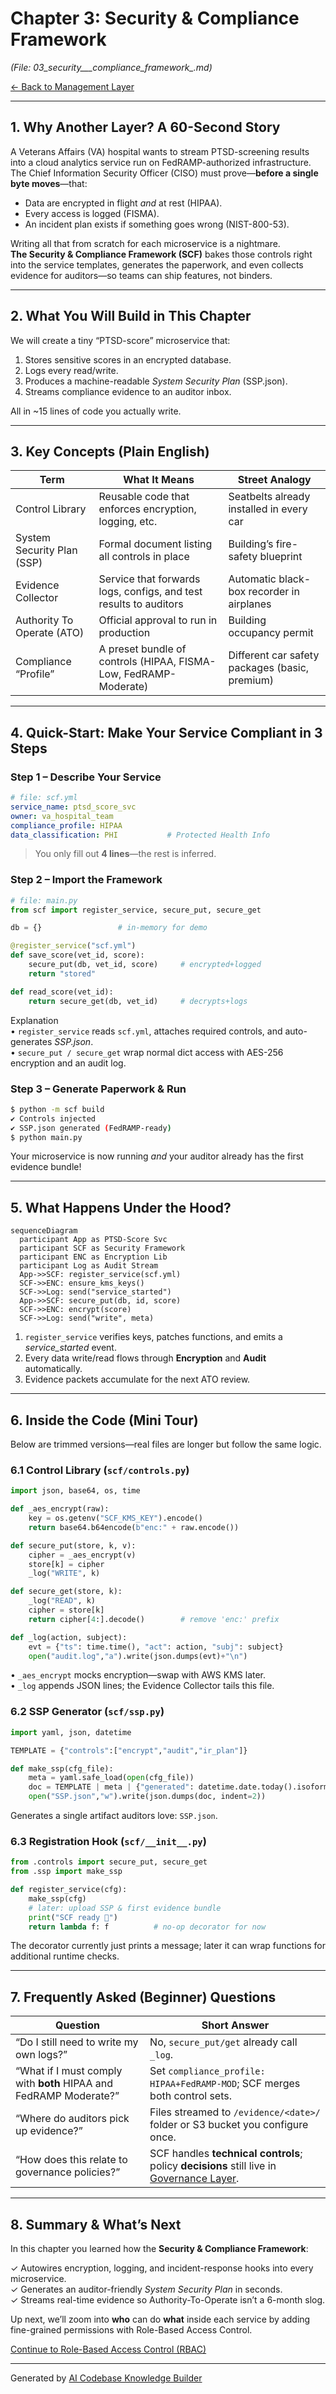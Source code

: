 # Chapter 3: Security & Compliance Framework  
*(File: 03_security___compliance_framework_.md)*  

[← Back to Management Layer](02_management_layer__hms_sys___hms_svc__.md)

---

## 1. Why Another Layer? A 60-Second Story

A Veterans Affairs (VA) hospital wants to stream PTSD-screening results into a cloud analytics service run on FedRAMP-authorized infrastructure.  
The Chief Information Security Officer (CISO) must prove—**before a single byte moves**—that:

* Data are encrypted in flight *and* at rest (HIPAA).  
* Every access is logged (FISMA).  
* An incident plan exists if something goes wrong (NIST-800-53).

Writing all that from scratch for each microservice is a nightmare.  
**The Security & Compliance Framework (SCF)** bakes those controls right into the service templates, generates the paperwork, and even collects evidence for auditors—so teams can ship features, not binders.

---

## 2. What You Will Build in This Chapter

We will create a tiny “PTSD-score” microservice that:

1. Stores sensitive scores in an encrypted database.  
2. Logs every read/write.  
3. Produces a machine-readable *System Security Plan* (SSP.json).  
4. Streams compliance evidence to an auditor inbox.  

All in ~15 lines of code you actually write.

---

## 3. Key Concepts (Plain English)

| Term | What It Means | Street Analogy |
|------|---------------|----------------|
| Control Library | Reusable code that enforces encryption, logging, etc. | Seatbelts already installed in every car |
| System Security Plan (SSP) | Formal document listing all controls in place | Building’s fire-safety blueprint |
| Evidence Collector | Service that forwards logs, configs, and test results to auditors | Automatic black-box recorder in airplanes |
| Authority To Operate (ATO) | Official approval to run in production | Building occupancy permit |
| Compliance “Profile” | A preset bundle of controls (HIPAA, FISMA-Low, FedRAMP-Moderate) | Different car safety packages (basic, premium) |

---

## 4. Quick-Start: Make Your Service Compliant in 3 Steps

### Step 1 – Describe Your Service

```yaml
# file: scf.yml
service_name: ptsd_score_svc
owner: va_hospital_team
compliance_profile: HIPAA
data_classification: PHI           # Protected Health Info
```

> You only fill out **4 lines**—the rest is inferred.

### Step 2 – Import the Framework

```python
# file: main.py
from scf import register_service, secure_put, secure_get

db = {}                 # in-memory for demo

@register_service("scf.yml")
def save_score(vet_id, score):
    secure_put(db, vet_id, score)     # encrypted+logged
    return "stored"

def read_score(vet_id):
    return secure_get(db, vet_id)     # decrypts+logs
```

Explanation  
• `register_service` reads `scf.yml`, attaches required controls, and auto-generates *SSP.json*.  
• `secure_put / secure_get` wrap normal dict access with AES-256 encryption and an audit log.

### Step 3 – Generate Paperwork & Run

```bash
$ python -m scf build
✔ Controls injected
✔ SSP.json generated (FedRAMP-ready)
$ python main.py
```

Your microservice is now running *and* your auditor already has the first evidence bundle!

---

## 5. What Happens Under the Hood?

```mermaid
sequenceDiagram
  participant App as PTSD-Score Svc
  participant SCF as Security Framework
  participant ENC as Encryption Lib
  participant Log as Audit Stream
  App->>SCF: register_service(scf.yml)
  SCF->>ENC: ensure_kms_keys()
  SCF->>Log: send("service_started")
  App->>SCF: secure_put(db, id, score)
  SCF->>ENC: encrypt(score)
  SCF->>Log: send("write", meta)
```

1. `register_service` verifies keys, patches functions, and emits a *service_started* event.  
2. Every data write/read flows through **Encryption** and **Audit** automatically.  
3. Evidence packets accumulate for the next ATO review.

---

## 6. Inside the Code (Mini Tour)

Below are trimmed versions—real files are longer but follow the same logic.

### 6.1 Control Library (`scf/controls.py`)

```python
import json, base64, os, time

def _aes_encrypt(raw):
    key = os.getenv("SCF_KMS_KEY").encode()
    return base64.b64encode(b"enc:" + raw.encode())

def secure_put(store, k, v):
    cipher = _aes_encrypt(v)
    store[k] = cipher
    _log("WRITE", k)

def secure_get(store, k):
    _log("READ", k)
    cipher = store[k]
    return cipher[4:].decode()        # remove 'enc:' prefix

def _log(action, subject):
    evt = {"ts": time.time(), "act": action, "subj": subject}
    open("audit.log","a").write(json.dumps(evt)+"\n")
```

• `_aes_encrypt` mocks encryption—swap with AWS KMS later.  
• `_log` appends JSON lines; the Evidence Collector tails this file.

### 6.2 SSP Generator (`scf/ssp.py`)

```python
import yaml, json, datetime

TEMPLATE = {"controls":["encrypt","audit","ir_plan"]}

def make_ssp(cfg_file):
    meta = yaml.safe_load(open(cfg_file))
    doc = TEMPLATE | meta | {"generated": datetime.date.today().isoformat()}
    open("SSP.json","w").write(json.dumps(doc, indent=2))
```

Generates a single artifact auditors love: `SSP.json`.

### 6.3 Registration Hook (`scf/__init__.py`)

```python
from .controls import secure_put, secure_get
from .ssp import make_ssp

def register_service(cfg):
    make_ssp(cfg)
    # later: upload SSP & first evidence bundle
    print("SCF ready 🚀")
    return lambda f: f          # no-op decorator for now
```

The decorator currently just prints a message; later it can wrap functions for additional runtime checks.

---

## 7. Frequently Asked (Beginner) Questions

| Question | Short Answer |
|----------|--------------|
| “Do I still need to write my own logs?” | No, `secure_put/get` already call `_log`. |
| “What if I must comply with **both** HIPAA and FedRAMP Moderate?” | Set `compliance_profile: HIPAA+FedRAMP-MOD`; SCF merges both control sets. |
| “Where do auditors pick up evidence?” | Files streamed to `/evidence/<date>/` folder or S3 bucket you configure once. |
| “How does this relate to governance policies?” | SCF handles **technical controls**; policy **decisions** still live in [Governance Layer](01_governance_layer__hms_gov__.md). |

---

## 8. Summary & What’s Next

In this chapter you learned how the **Security & Compliance Framework**:

✓ Autowires encryption, logging, and incident-response hooks into every microservice.  
✓ Generates an auditor-friendly *System Security Plan* in seconds.  
✓ Streams real-time evidence so Authority-To-Operate isn’t a 6-month slog.

Up next, we’ll zoom into **who** can do **what** inside each service by adding fine-grained permissions with Role-Based Access Control.

[Continue to Role-Based Access Control (RBAC)](04_role_based_access_control__rbac__.md)

---

Generated by [AI Codebase Knowledge Builder](https://github.com/The-Pocket/Tutorial-Codebase-Knowledge)